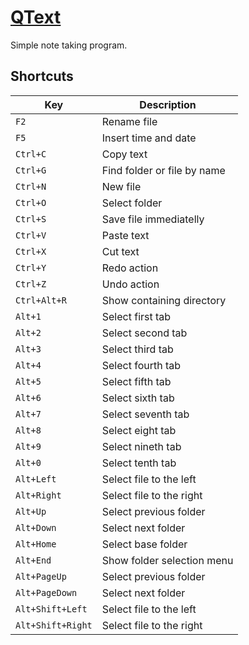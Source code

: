 [QText](https://medo64.com/qtext/)
==================================

Simple note taking program.


## Shortcuts

| Key               | Description                                             |
|-------------------|---------------------------------------------------------|
| `F2`              | Rename file                                             |
| `F5`              | Insert time and date                                    |
| `Ctrl+C`          | Copy text                                               |
| `Ctrl+G`          | Find folder or file by name                             |
| `Ctrl+N`          | New file                                                |
| `Ctrl+O`          | Select folder                                           |
| `Ctrl+S`          | Save file immediatelly                                  |
| `Ctrl+V`          | Paste text                                              |
| `Ctrl+X`          | Cut text                                                |
| `Ctrl+Y`          | Redo action                                             |
| `Ctrl+Z`          | Undo action                                             |
| `Ctrl+Alt+R`      | Show containing directory                               |
| `Alt+1`           | Select first tab                                        |
| `Alt+2`           | Select second tab                                       |
| `Alt+3`           | Select third tab                                        |
| `Alt+4`           | Select fourth tab                                       |
| `Alt+5`           | Select fifth tab                                        |
| `Alt+6`           | Select sixth tab                                        |
| `Alt+7`           | Select seventh tab                                      |
| `Alt+8`           | Select eight tab                                        |
| `Alt+9`           | Select nineth tab                                       |
| `Alt+0`           | Select tenth tab                                        |
| `Alt+Left`        | Select file to the left                                 |
| `Alt+Right`       | Select file to the right                                |
| `Alt+Up`          | Select previous folder                                  |
| `Alt+Down`        | Select next folder                                      |
| `Alt+Home`        | Select base folder                                      |
| `Alt+End`         | Show folder selection menu                              |
| `Alt+PageUp`      | Select previous folder                                  |
| `Alt+PageDown`    | Select next folder                                      |
| `Alt+Shift+Left`  | Select file to the left                                 |
| `Alt+Shift+Right` | Select file to the right                                |
